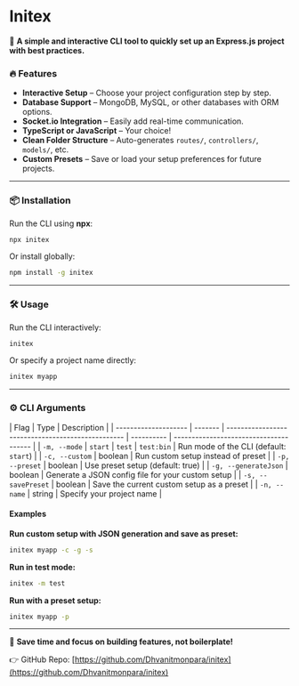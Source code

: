 # Initex

🚀 **A simple and interactive CLI tool to quickly set up an Express.js project with best practices.**

### 🔥 Features

- **Interactive Setup** – Choose your project configuration step by step.
- **Database Support** – MongoDB, MySQL, or other databases with ORM options.
- **Socket.io Integration** – Easily add real-time communication.
- **TypeScript or JavaScript** – Your choice!
- **Clean Folder Structure** – Auto-generates `routes/`, `controllers/`, `models/`, etc.
- **Custom Presets** – Save or load your setup preferences for future projects.

---

### 📦 Installation

Run the CLI using **npx**:

```bash
npx initex
```

Or install globally:

```bash
npm install -g initex
```

---

### 🛠 Usage

Run the CLI interactively:

```bash
initex
```

Or specify a project name directly:

```bash
initex myapp
```

---

### ⚙️ CLI Arguments

| Flag                 | Type    | Description                                       |
| -------------------- | ------- | ------------------------------------------------- | ---------- | -------------------------------------- |
| `-m, --mode`         | `start` | `test`                                            | `test:bin` | Run mode of the CLI (default: `start`) |
| `-c, --custom`       | boolean | Run custom setup instead of preset                |
| `-p, --preset`       | boolean | Use preset setup (default: true)                  |
| `-g, --generateJson` | boolean | Generate a JSON config file for your custom setup |
| `-s, --savePreset`   | boolean | Save the current custom setup as a preset         |
| `-n, --name`         | string  | Specify your project name                         |

#### Examples

**Run custom setup with JSON generation and save as preset:**

```bash
initex myapp -c -g -s
```

**Run in test mode:**

```bash
initex -m test
```

**Run with a preset setup:**

```bash
initex myapp -p
```

---

🎯 **Save time and focus on building features, not boilerplate!**

👉 GitHub Repo: [https://github.com/Dhvanitmonpara/initex](https://github.com/Dhvanitmonpara/initex)
